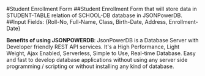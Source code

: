 #Student Enrollment Form
##Student Enrollment Form that will store data in STUDENT-TABLE relation of SCHOOL-DB database in JSONPowerDB.
##Input Fields: {Roll-No, Full-Name, Class, Birth-Date, Address, Enrollment-Date}

**Benefits of using JSONPOWERDB**: JsonPowerDB is a Database Server with Developer friendly REST API services. It's a High Performance, Light Weight, Ajax Enabled, Serverless, Simple to Use, Real-time Database. Easy and fast to develop database applications without using any server side programming / scripting or without installing any kind of database.

